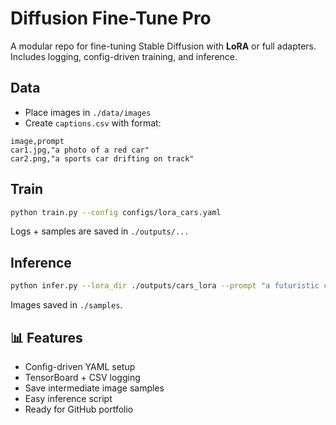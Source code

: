 # Diffusion Fine-Tune Pro

A modular repo for fine-tuning Stable Diffusion with **LoRA** or full adapters. Includes logging, config-driven training, and inference.


## Data
- Place images in `./data/images`
- Create `captions.csv` with format:
```
image,prompt
car1.jpg,"a photo of a red car"
car2.png,"a sports car drifting on track"
```

## Train
```bash
python train.py --config configs/lora_cars.yaml
```

Logs + samples are saved in `./outputs/...`

## Inference
```bash
python infer.py --lora_dir ./outputs/cars_lora --prompt "a futuristic concept car at night" --n 4
```

Images saved in `./samples`.

## 📊 Features
- Config-driven YAML setup
- TensorBoard + CSV logging
- Save intermediate image samples
- Easy inference script
- Ready for GitHub portfolio
